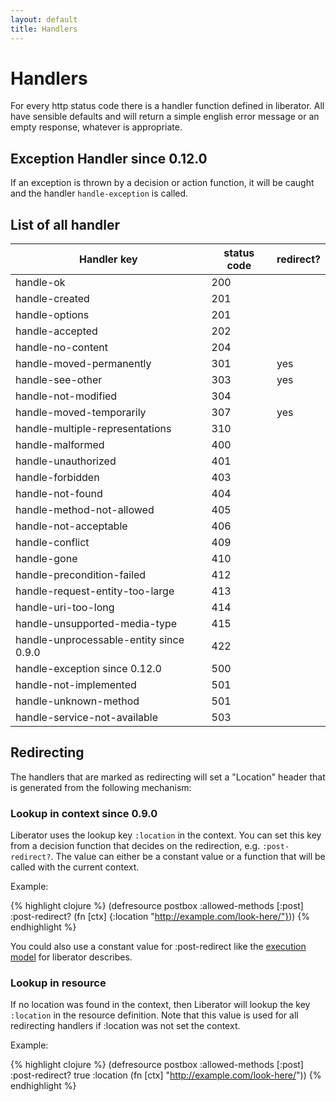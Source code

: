 ```yaml
---
layout: default
title: Handlers
---
```

# Handlers

For every http status code there is a handler function defined in
liberator. All have sensible defaults and will return a simple english
error message or an empty response, whatever is appropriate.

## Exception Handler <span class="label label-info">since 0.12.0</span>

If an exception is thrown by a decision or action function, it will be
caught and the handler ````handle-exception```` is called.

## List of all handler

Handler key                     | status code | redirect?
--------------------------------|-------------|----------
handle-ok                       | 200         | |
handle-created                  | 201         | |
handle-options                  | 201         | |
handle-accepted                 | 202         | |
handle-no-content               | 204         | |
handle-moved-permanently        | 301         | yes
handle-see-other                | 303         | yes
handle-not-modified             | 304         | |
handle-moved-temporarily        | 307         | yes
handle-multiple-representations | 310         | |
handle-malformed                | 400         | |
handle-unauthorized             | 401         | |
handle-forbidden                | 403         | |
handle-not-found                | 404         | |
handle-method-not-allowed       | 405         | |
handle-not-acceptable           | 406         | |
handle-conflict                 | 409         | |
handle-gone                     | 410         | |
handle-precondition-failed      | 412         | |
handle-request-entity-too-large | 413         | |
handle-uri-too-long             | 414         | |
handle-unsupported-media-type   | 415         | |
handle-unprocessable-entity <span class="label label-info">since 0.9.0</span>  | 422 | |
handle-exception <span class="label label-info">since 0.12.0</span> | 500 | |
handle-not-implemented          | 501         | |
handle-unknown-method           | 501         | |
handle-service-not-available    | 503         | |


## Redirecting

The handlers that are marked as redirecting will set a "Location"
header that is generated from the following mechanism:

### Lookup in context <span class="label label-info">since 0.9.0</span>

Liberator uses the lookup key ````:location```` in the context. You
can set this key from a decision function that decides on the
redirection, e.g. ````:post-redirect?````. The value can either be a
constant value or a function that will be called with the current
context.

Example:

{% highlight clojure %}
(defresource postbox
  :allowed-methods [:post]
  :post-redirect? (fn [ctx] {:location "http://example.com/look-here/"}))
{% endhighlight %}

You could also use a constant value for :post-redirect like the
[execution model](execution-model.html) for liberator describes.
   
### Lookup in resource

If no location was found in the context, then Liberator will lookup
the key ````:location```` in the resource definition. Note that this
value is used for all redirecting handlers if :location was not set
the context.

Example:

{% highlight clojure %}
(defresource postbox
  :allowed-methods [:post]
  :post-redirect? true 
  :location (fn [ctx] "http://example.com/look-here/"))
{% endhighlight %}
